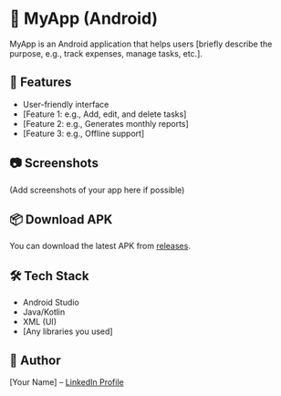 # 📱 MyApp (Android)

MyApp is an Android application that helps users [briefly describe the purpose, e.g., track expenses, manage tasks, etc.].

## 🚀 Features
- User-friendly interface
- [Feature 1: e.g., Add, edit, and delete tasks]
- [Feature 2: e.g., Generates monthly reports]
- [Feature 3: e.g., Offline support]

## 📷 Screenshots
(Add screenshots of your app here if possible)

## 📦 Download APK
You can download the latest APK from [releases](./apk/app-debug.apk).

## 🛠 Tech Stack
- Android Studio
- Java/Kotlin
- XML (UI)
- [Any libraries you used]

## 👤 Author
[Your Name] – [LinkedIn Profile](your-link)

